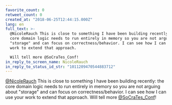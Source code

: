 ```yaml
---
favorite_count: 0
retweet_count: 0
created_at: "2018-06-25T12:44:15.000Z"
lang: en
full_text: >-
  @NicoleRauch This is close to something I have been building recently: the
  core domain logic needs to run entirely in memory so you are not arguing about
  "storage" and can focus on correctness/behavior. I can see how I can use your
  work to extend that approach. 

  Will tell more @SoCraTes_Conf!
in_reply_to_screen_name: NicoleRauch
in_reply_to_status_id_str: "1011209470544883712"
---
```


[@NicoleRauch](https://twitter.com/NicoleRauch) This is close to something I
have been building recently: the core domain logic needs to run entirely in
memory so you are not arguing about "storage" and can focus on
correctness/behavior. I can see how I can use your work to extend that approach.
Will tell more [@SoCraTes_Conf](https://twitter.com/SoCraTes_Conf)!
